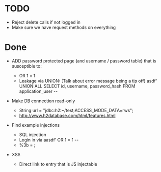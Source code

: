 # TODO
- Reject delete calls if not logged in
- Make sure we have request methods on everything

# Done
- ADD password protected page (and username / password table) that is susceptible to:
    - OR 1 = 1 
    - Leakage via UNION: (Talk about error message being a tip off)
        asdf' UNION ALL SELECT id, username, password_hash FROM application_user --

- Make DB connection read-only
    - String url = "jdbc:h2:~/test;ACCESS_MODE_DATA=rws";
    - http://www.h2database.com/html/features.html
    
- Find example injections
    - SQL injection
    - Login in via aasdf' OR 1 = 1 --
    - %3b = ;
    
    
- XSS
    - Direct link to entry that is JS injectable
